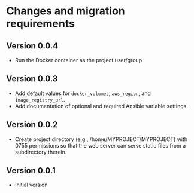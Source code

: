 # Changes and migration requirements

## Version 0.0.4

* Run the Docker container as the project user/group.

## Version 0.0.3

* Add default values for `docker_volumes`, `aws_region`, and `image_registry_url`.
* Add documentation of optional and required Ansible variable settings.

## Version 0.0.2

* Create project directory (e.g., /home/MYPROJECT/MYPROJECT) with 0755 permissions so
  that the web server can serve static files from a subdirectory therein.

## Version 0.0.1

* initial version
